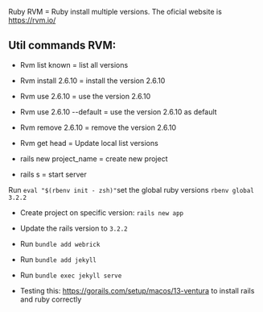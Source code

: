 Ruby RVM = Ruby install multiple versions. The oficial website is https://rvm.io/

## Util commands RVM:

- Rvm list known = list all versions
- Rvm install 2.6.10 = install the version 2.6.10
- Rvm use 2.6.10 = use the version 2.6.10
- Rvm use 2.6.10 --default = use the version 2.6.10 as default
- Rvm remove 2.6.10 = remove the version 2.6.10
- Rvm get head = Update local list versions

- rails new project_name = create new project
- rails s = start server

Run `eval "$(rbenv init - zsh)"`set the global ruby versions `rbenv global 3.2.2`

- Create project on specific version: `rails new app`
- Update the rails version to `3.2.2`
- Run `bundle add webrick`
- Run `bundle add jekyll`
- Run `bundle exec jekyll serve`

- Testing this: https://gorails.com/setup/macos/13-ventura to install rails and ruby correctly
